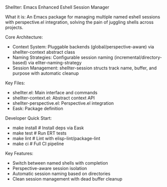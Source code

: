 Shellter: Emacs Enhanced Eshell Session Manager

What it is: An Emacs package for managing multiple named eshell sessions with perspective.el integration, solving the pain of juggling shells across projects.

Core Architecture:
- Context System: Pluggable backends (global/perspective-aware) via shellter-context abstract class
- Naming Strategies: Configurable session naming (incremental/directory-based) via ellter-naming-strategy
- Session Management: shellter-session structs track name, buffer, and purpose with automatic cleanup

Key Files:
- shellter.el: Main interface and commands
- shellter-context.el: Abstract context API
- shellter-perspective.el: Perspective.el integration
- Eask: Package definition

Developer Quick Start:
- make install  # Install deps via Eask
- make test     # Run ERT tests
- make lint     # Lint with elisp-lint/package-lint
- make ci       # Full CI pipeline

Key Features:
- Switch between named shells with completion
- Perspective-aware session isolation
- Automatic session naming based on directories
- Clean session management with dead buffer cleanup
